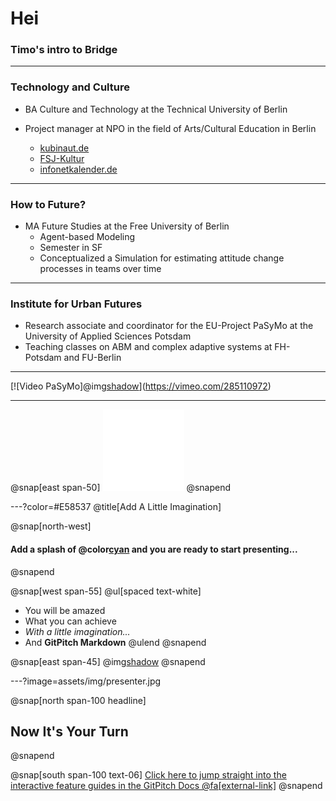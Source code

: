 # Hei
### Timo's intro to Bridge

---

### Technology and Culture
* BA Culture and Technology at the Technical University of Berlin

* Project manager at NPO in the field of Arts/Cultural Education in Berlin

  * [kubinaut.de](https://www.kubinaut.de/de)
  * [FSJ-Kultur](http://lkj-berlin.de/fsjkultur/)
  * [infonetkalender.de](http://www.infonetkalender.de/)
---

### How to Future?
* MA Future Studies at the Free University of Berlin
  * Agent-based Modeling
  * Semester in SF
  * Conceptualized a Simulation for estimating attitude change processes in teams over time

---
### Institute for Urban Futures
* Research associate and coordinator for the EU-Project PaSyMo at the University of Applied Sciences Potsdam
* Teaching classes on ABM and complex adaptive systems at FH-Potsdam and FU-Berlin

---
[![Video PaSyMo]@img[shadow](assets/img/video.png)](https://vimeo.com/285110972)

---

@snap[east span-50]
![](assets/img/logo_ui.png)
@snapend

---?color=#E58537
@title[Add A Little Imagination]

@snap[north-west]
#### Add a splash of @color[cyan](**color**) and you are ready to start presenting...
@snapend

@snap[west span-55]
@ul[spaced text-white]
- You will be amazed
- What you can achieve
- *With a little imagination...*
- And **GitPitch Markdown**
@ulend
@snapend

@snap[east span-45]
@img[shadow](assets/img/conference.png)
@snapend

---?image=assets/img/presenter.jpg

@snap[north span-100 headline]
## Now It's Your Turn
@snapend

@snap[south span-100 text-06]
[Click here to jump straight into the interactive feature guides in the GitPitch Docs @fa[external-link]](https://gitpitch.com/docs/getting-started/tutorial/)
@snapend
